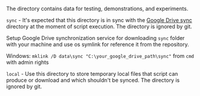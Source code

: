 The directory contains data for testing, demonstrations, and experiments. 

`sync` - It's expected that this directory is in sync with the [Google Drive sync](https://drive.google.com/drive/u/0/folders/113-F2kbpGSFJ3JyDqKTLNT_ablVrjs7b) 
directory at the moment of script execution. The directory is ignored by git. 

Setup Google Drive synchronization service for downloading `sync` folder with your machine and use os 
symlink for reference it from the repository.   

Windows: `mklink /D data\sync "C:\your_google_drive_path\sync"` from `cmd` with admin rights


`local` - Use this directory to store temporary local files that script can produce or download and which
shouldn't be synced. The directory is ignored by git.
